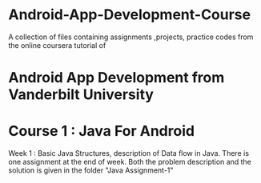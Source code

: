 # Android-App-Development-Course
A collection of files containing assignments ,projects, practice codes from the online coursera tutorial of 
# Android App Development from Vanderbilt University

# Course 1 : Java For Android 
 Week 1 : Basic Java Structures, description of Data flow in Java. There is one assignment at the end of week. Both the problem description and the solution is given in the folder "Java Assignment-1"
 
